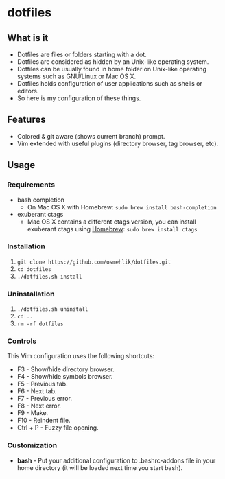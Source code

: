 # dotfiles

## What is it

- Dotfiles are files or folders starting with a dot.
- Dotfiles are considered as hidden by an Unix-like operating system.
- Dotfiles can be usually found in home folder on Unix-like operating systems such as GNU/Linux or Mac OS X.
- Dotfiles holds configuration of user applications such as shells or editors.
- So here is my configuration of these things.

## Features

- Colored & git aware (shows current branch) prompt.
- Vim extended with useful plugins (directory browser, tag browser, etc).

## Usage

### Requirements

- bash completion
   - On Mac OS X with Homebrew: `sudo brew install bash-completion`
- exuberant ctags
   - Mac OS X contains a different ctags version, you can install exuberant ctags using [Homebrew](http://mxcl.github.com/homebrew/):
     `sudo brew install ctags`

### Installation

  1. `git clone https://github.com/osmehlik/dotfiles.git`
  2. `cd dotfiles`
  3. `./dotfiles.sh install`

### Uninstallation

  1. `./dotfiles.sh uninstall`
  2. `cd ..`
  3. `rm -rf dotfiles`

### Controls

This Vim configuration uses the following shortcuts:

  - F3 - Show/hide directory browser.
  - F4 - Show/hide symbols browser.
  - F5 - Previous tab.
  - F6 - Next tab.
  - F7 - Previous error.
  - F8 - Next error.
  - F9 - Make.
  - F10 - Reindent file.
  - Ctrl + P - Fuzzy file opening.

### Customization

  - **bash** - Put your additional configuration to .bashrc-addons file in your home directory (it will be loaded next time you start bash).
